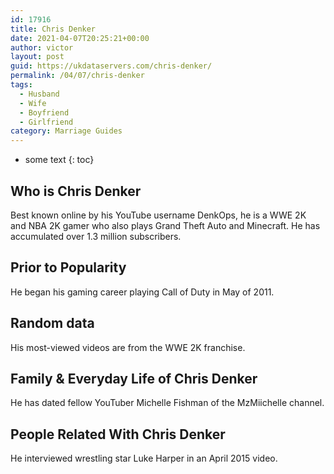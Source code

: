 ```yaml
---
id: 17916
title: Chris Denker
date: 2021-04-07T20:25:21+00:00
author: victor
layout: post
guid: https://ukdataservers.com/chris-denker/
permalink: /04/07/chris-denker
tags:
  - Husband
  - Wife
  - Boyfriend
  - Girlfriend
category: Marriage Guides
---
```


* some text
{: toc}


## Who is Chris Denker



Best known online by his YouTube username DenkOps, he is a WWE 2K and NBA 2K gamer who also plays Grand Theft Auto and Minecraft. He has accumulated over 1.3 million subscribers. 

                
                
                
## Prior to Popularity



He began his gaming career playing Call of Duty in May of 2011. 

                
                
                
## Random data



His most-viewed videos are from the WWE 2K franchise. 

                
                
                
## Family & Everyday Life of Chris Denker



He has dated fellow YouTuber Michelle Fishman of the MzMiichelle channel.

                
                
                
## People Related With Chris Denker



He interviewed wrestling star Luke Harper in an April 2015 video.

                
              
            
          
          
          